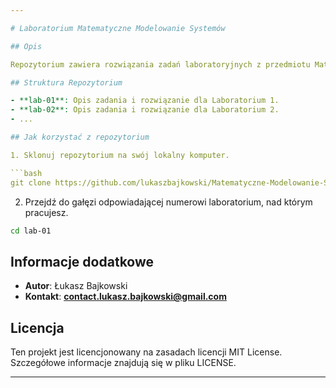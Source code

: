 ```yaml
---

# Laboratorium Matematyczne Modelowanie Systemów

## Opis

Repozytorium zawiera rozwiązania zadań laboratoryjnych z przedmiotu Matematyczne Modelowanie Systemów. Każde laboratorium ma swoje własne gałęzie (branches) dla wygodnego śledzenia postępu.

## Struktura Repozytorium

- **lab-01**: Opis zadania i rozwiązanie dla Laboratorium 1.
- **lab-02**: Opis zadania i rozwiązanie dla Laboratorium 2.
- ...

## Jak korzystać z repozytorium

1. Sklonuj repozytorium na swój lokalny komputer.

```bash
git clone https://github.com/lukaszbajkowski/Matematyczne-Modelowanie-Systemow.git
```

2. Przejdź do gałęzi odpowiadającej numerowi laboratorium, nad którym pracujesz.

```bash
cd lab-01
```

## Informacje dodatkowe

- **Autor**: Łukasz Bajkowski
- **Kontakt**: **contact.lukasz.bajkowski@gmail.com**

## Licencja

Ten projekt jest licencjonowany na zasadach licencji MIT License. Szczegółowe informacje znajdują się w pliku LICENSE.

---
```

